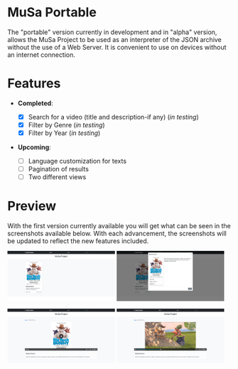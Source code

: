 # MuSa Portable
The "portable" version currently in development and in "alpha" version, allows the MuSa Project to be used as an interpreter of the JSON archive without the use of a Web Server. It is convenient to use on devices without an internet connection.

# Features

-	**Completed**:

    - [x] Search for a video (title and description-if any) (*in testing*)
    - [x] Filter by Genre (*in testing*)
    - [x] Filter by Year (*in testing*)

-	**Upcoming**:

    - [ ] Language customization for texts
    - [ ] Pagination of results
    - [ ] Two different views

# Preview

With the first version currently available you will get what can be seen in the screenshots available below.
With each advancement, the screenshots will be updated to reflect the new features included.

<img src="./screenshots/Home.png" width="48%"/> <img src="./screenshots/Info.png" width="48%"/>

<img src="./screenshots/Preview.png" width="48%"/> <img src="./screenshots/Video.png" width="48%"/>

